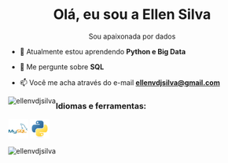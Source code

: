 <h1 align="center">Olá, eu sou a Ellen Silva</h1>
<p align="center">Sou apaixonada por dados</p>

- 🌱 Atualmente estou aprendendo **Python e Big Data**

- 💬 Me pergunte sobre **SQL**

- 📫 Você me acha através do e-mail **ellenvdjsilva@gmail.com**


<p> <img align="left" src="https://github-readme-stats.vercel.app/api?username=ellenvdjsilva&show_icons=true&locale=en" alt="ellenvdjsilva" /> </p>

<h3 align="left">Idiomas e ferramentas:</h3>
<a href="https://www.mysql.com/" target="_blank" rel="noreferrer"> <img src="https://raw.githubusercontent.com/devicons/devicon/master/icons/mysql/mysql-original-wordmark.svg" alt="mysql" width="40" height="40"/></a> <a href="https://www.python.org" target=" _blank" rel="noreferrer"> <img src="https://raw.githubusercontent.com/devicons/devicon/master/icons/python/python-original.svg" alt="python" width="40" height ="40"/></a> 

<p><img align="left" src="https://github-readme-stats.vercel.app/api/top-langs?username=ellenvdjsilva&show_icons=true&locale=en&layout=compact" alt="ellenvdjsilva" /> </p>



<!--
**ellenvdjsilva/ellenvdjsilva** is a ✨ _special_ ✨ repository because its `README.md` (this file) appears on your GitHub profile.

Here are some ideas to get you started:

- 🔭 I’m currently working on ...
- 🌱 I’m currently learning ...
- 👯 I’m looking to collaborate on ...
- 🤔 I’m looking for help with ...
- 💬 Ask me about ...
- 📫 How to reach me: ...
- 😄 Pronouns: ...
- ⚡ Fun fact: ...
-->
